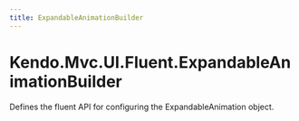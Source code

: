 ```yaml
---
title: ExpandableAnimationBuilder
---
```


# Kendo.Mvc.UI.Fluent.ExpandableAnimationBuilder

Defines the fluent API for configuring the ExpandableAnimation object.